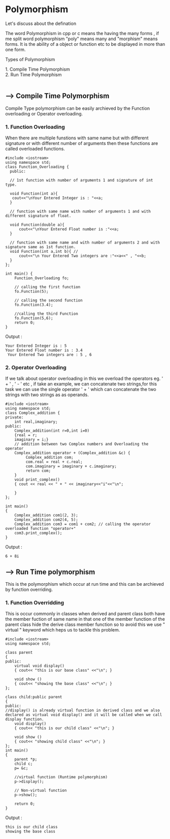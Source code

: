 # Polymorphism
<p> Let's discuss about the defination </p>
<p> The word Polymorphism in cpp or c means the having the many forms , if me split word polymorphism "poly" means many and "morphism" means forms. It is the ability of a object or function etc to be displayed in more than one form.

<p> Types of Polymorphism </p>
1. Compile Time Polymorphism <br>
2. Run Time Polymorphism <br><br>

## --> Compile Time Polymorphism
<p> Compile Type polymorphism can be easily archieved by the Function overloading or Operator overloading.</p>

### 1. Function Overloading
<p>When there are multiple funstions with same name but with different signature or with different number of arguments then these functions are called overloaded functions.</p>

```
#include <iostream>
using namespace std;
class Function_Overloading {
  public:
  
  // 1st function with number of arguments 1 and signature of int type.
  
  void Function(int a){   
   cout<<"\nYour Entered Integer is : "<<a;
  }
  
  // function with same name with number of arguments 1 and with different signature of float.
  
  void Function(double a){ 
      cout<<"\nYour Entered Float number is :"<<a;
  }
  
  // function with same name and with number of arguments 2 and with signature same as 1st function.
  void Function(int a,int b){ //
      cout<<"\n Your Entered Two integers are :"<<a<<" , "<<b;
  }
};
    
int main() {
	Function_Overloading fo;
	
	// calling the first function
	fo.Function(5);
	
	// calling the second function
	fo.Function(3.4);
	
	//calling the third Function
	fo.Function(5,6);
	return 0;
}
```
Output :
```
Your Entered Integer is : 5
Your Entered Float number is : 3.4
 Your Entered Two integers are : 5 , 6
```

### 2. Operator Overloading
<p> If we talk about operator overloading in this we overload the operators eg. ' + ' , ' - ' etc , if take an example, we can concatenate two strings,for this task we can use the single operator ' + ' which can concatenate the two strings with two strings as as operands.</p>

```
#include <iostream>
using namespace std;
class Complex_addition {
private:
    int real,imaginary;
public:
    Complex_addition(int r=0,int i=0)  
    {real = r;   
    imaginary = i;}
    // addition between two Complex numbers and Overloading the operator
    Complex_addition operator + (Complex_addition &c) {
         Complex_addition com;
         com.real = real + c.real;
         com.imaginary = imaginary + c.imaginary;
         return com;
    }
    void print_complex() 
    { cout << real << " + " << imaginary<<"i"<<"\n"; 
        
    }
};
   
int main()
{
    Complex_addition com1(2, 3);
    Complex_addition com2(4, 5);
    Complex_addition com3 = com1 + com2; // calling the operator overloaded function "operator+"
    com3.print_complex();
}
```
Output :
```
6 + 8i

```

## --> Run Time polymorphism
<p>This is the polymorphism which occur at run time and this can be archieved by function overriding.     </p>

### 1. Function Overridding
<p>This is occur commonly in classes when derived and parent class both have the member fuction of same name in that one of the member function of the parent class hide the derive class member function so to avoid this we use " virtual " keyword which heps us to tackle this problem.</p>

```
#include <iostream>
using namespace std;

class parent
{
public:
    virtual void display()
    { cout<< "this is our base class" <<"\n"; }
   
    void show ()
    { cout<< "showing the base class" <<"\n"; }
};
   
class child:public parent
{
public:
//display() is already virtual function in derived class and we also declared as virtual void display() and it will be called when we call display function.
    void display() 
    { cout<< "this is our child class" <<"\n"; }
   
    void show ()
    { cout<< "showing child class" <<"\n"; }
};
int main() 
{
    parent *p;
    child c;
    p= &c;
       
    //virtual function (Runtime polymorphism)
    p->display(); 
       
    // Non-virtual function
    p->show(); 
  
    return 0;
} 
```
Output :
```
this is our child class
showing the base class
```